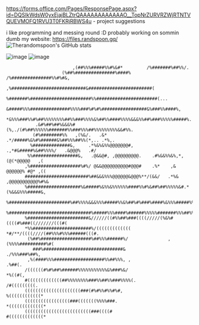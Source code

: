 https://forms.office.com/Pages/ResponsePage.aspx?id=DQSIkWdsW0yxEjajBLZtrQAAAAAAAAAAAAO__TopNrZURVRZWjRTNTVQUEVMOFQ1RVU3T0FKRjRBWS4u - project suggestions


i like programming and messing round :D probably working on sommin dumb
my website: https://files.randspoon.gq/
![Therandomspoon's GitHub stats](https://github-readme-stats.vercel.app/api?username=therandomspoon&show_icons=true&theme=radical)

![image](https://user-images.githubusercontent.com/107148755/201308392-0e36172f-562a-4ed9-af3e-96de0a15e75d.gif)                  ![image](https://user-images.githubusercontent.com/107148755/201310044-75c2b65e-7e3d-4f75-8d18-fcd4b2b7ffa9.jpeg)


                                                                                                    
                                                                                                    
                             ,(##%%%#####%%#%&#*         /%#######%##%%/.                           
                         (%##%###############%####%  /%###############%%#%#&,                       
                      ,%############################&########################(                      
                     %#######%#######################%%#######################(...                  
                    &#####%%%###############%%%%###%#%#%#################&%###%%####%,              
                  *&%%%###%%#%##%%%%%%%%##%%###%%%%&%##%%####%%%%&&&%%##%###%%%%%#####%.            
               .&#%##%##%&&&%#            (%,./(#%##%%%%%%#######%%###%%%##%%%%%%%%%&&#%%.          
              (#%########%%   ,(%&/.   .&*       .*/#####%&%#%######&%##%%%##%%(*,.. .*%,.          
             %##############&,     .*%&%&%%@@@@@@@#,    .,*#&#####%&##%%%%/   .&@@@%   .#/          
            %%#################&,   .@&&@#, ,@@@@@@@@@.    .#%&&%%&%,*,     (@(*@@@@@   ,(          
           ,%###################%#%/ @&&@@@@@@@@@@#@@@#    .%*    ,&       @@@@@@% #@* ,((          
           ########################%##&&&%%%@@@@@@&@@@%**/(&&/   .*%&    ,@@@@@@@@@@@%#%&           
           %####################%&#####%&%%&%%%%%%####%%#%&##%##%%%%%&#.*(%&&&%%%#####&,            
           %#######################%##%%%%&&&%%%#####%%&%##%#%###%####%&%%%#####%%%&%#&.            
           %###############################%#####%%%####%######%%%%%#######%%%##%%%###/(//          
           %#######################&//////((#%%##%###((((/////(%&%#((((#%###((///////(((#(          
           *%%######################%/(((((((((((((  *#/**/((((////(##%%%#%%%######(((#.            
            (%##%###################%##%%%######%/               ,(%%%%##########%#(                
              ###%##############################&                      ./%%%###%##%,                
            ,%(####%%%###################%%##%%%, ,                         .%##(.                  
           /((((((#%#%##%######%%%%%%%%%%%&%###%&/                           *%((#(,                
           #(((((((((((((##%%%%%%%%###%%##%%###%%%%(.                        /#(((((((((.           
           (((((((((((((((((((((###(#%#%%#%%#%#,                            %((((((((((((*          
           (((((((((((((((((###(((((((%%%%###.                             *(((((((((((((*          
           (((((((((((((((((((((((((###((((#                               #(((((((((((((*          
           
           
